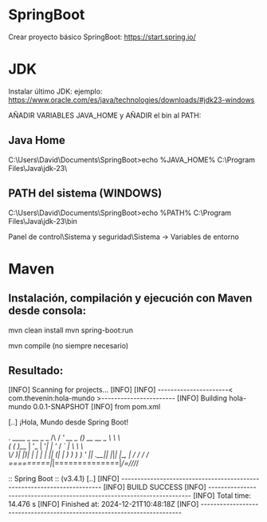 # SpringBoot

Crear proyecto básico SpringBoot:
https://start.spring.io/

# JDK
Instalar último JDK: ejemplo:
https://www.oracle.com/es/java/technologies/downloads/#jdk23-windows

AÑADIR VARIABLES JAVA_HOME y AÑADIR el bin al PATH:

## Java Home
C:\Users\David\Documents\SpringBoot>echo %JAVA_HOME%
C:\Program Files\Java\jdk-23\

## PATH del sistema (WINDOWS)
C:\Users\David\Documents\SpringBoot>echo %PATH%
C:\Program Files\Java\jdk-23\bin

Panel de control\Sistema y seguridad\Sistema -> Variables de entorno

# Maven

## Instalación, compilación y ejecución con Maven desde consola:
mvn clean install
mvn spring-boot:run

mvn compile (no siempre necesario)

Resultado:
---
[INFO] Scanning for projects...
[INFO]
[INFO] ----------------------< com.thevenin:hola-mundo >-----------------------
[INFO] Building hola-mundo 0.0.1-SNAPSHOT
[INFO]   from pom.xml

[..]
¡Hola, Mundo desde Spring Boot!

  .   ____          _            __ _ _
 /\\ / ___'_ __ _ _(_)_ __  __ _ \ \ \ \
( ( )\___ | '_ | '_| | '_ \/ _` | \ \ \ \
 \\/  ___)| |_)| | | | | || (_| |  ) ) ) )
  '  |____| .__|_| |_|_| |_\__, | / / / /
 =========|_|==============|___/=/_/_/_/

 :: Spring Boot ::                (v3.4.1)
[..]
[INFO] ------------------------------------------------------------------------
[INFO] BUILD SUCCESS
[INFO] ------------------------------------------------------------------------
[INFO] Total time:  14.476 s
[INFO] Finished at: 2024-12-21T10:48:18Z
[INFO] ------------------------------------------------------------------------
